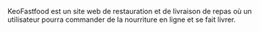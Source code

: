 KeoFastfood est un site web de restauration et de livraison de repas où un utilisateur pourra commander de la nourriture en ligne et se fait livrer.

